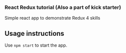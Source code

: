 ### React Redux tutorial (Also a part of kick starter)

Simple react app to demonstrate Redux 4 skills

## Usage instructions

Use `npm start` to start the app.
